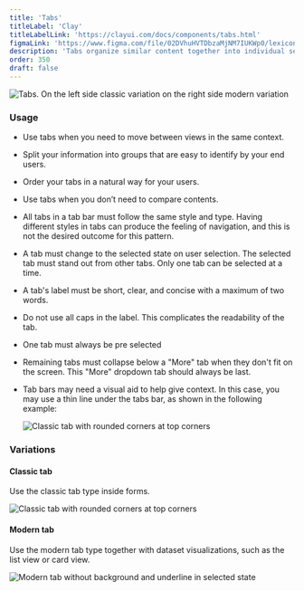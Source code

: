 ```yaml
---
title: 'Tabs'
titleLabel: 'Clay'
titleLabelLink: 'https://clayui.com/docs/components/tabs.html'
figmaLink: 'https://www.figma.com/file/02DVhuHVTDbzaMjNM7IUKWp0/lexicon?node-id=6020%3A24030'
description: 'Tabs organize similar content together into individual sections in the same page.'
order: 350
draft: false
---
```


![Tabs. On the left side classic variation on the right side modern variation](/images/lexicon/Tab.jpg)

### Usage

-   Use tabs when you need to move between views in the same context.
-   Split your information into groups that are easy to identify by your end users.
-   Order your tabs in a natural way for your users.
-   Use tabs when you don’t need to compare contents.
-   All tabs in a tab bar must follow the same style and type. Having different styles in tabs can produce the feeling of navigation, and this is not the desired outcome for this pattern.
-   A tab must change to the selected state on user selection. The selected tab must stand out from other tabs. Only one tab can be selected at a time.
-   A tab's label must be short, clear, and concise with a maximum of two words.
-   Do not use all caps in the label. This complicates the readability of the tab.
-   One tab must always be pre selected
-   Remaining tabs must collapse below a "More" tab when they don't fit on the screen. This "More" dropdown tab should always be last.
-   Tab bars may need a visual aid to help give context. In this case, you may use a thin line under the tabs bar, as shown in the following example:

    ![Classic tab with rounded corners at top corners](/images/lexicon/TabsAdvice.jpg)

### Variations

#### Classic tab

Use the classic tab type inside forms.

![Classic tab with rounded corners at top corners](/images/lexicon/TabsRounded.jpg)

#### Modern tab

Use the modern tab type together with dataset visualizations, such as the list view or card view.

![Modern tab without background and underline in selected state](/images/lexicon/TabsLine.jpg)
